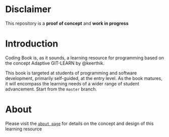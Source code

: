 # Disclaimer
This repository is a **proof of concept** and **work in progress**

# Introduction
Coding Book is, as it sounds, a learning resource for programming based on the concept Adaptive GIT-LEARN by @keerthik. 

This book is targeted at students of programming and software development, primarily self-guided, at the entry level. As the book matures, it will encompass the learning needs of a wider range of student advancement.
Start from the `master` branch.

# About
Please visit the [`about page`](about/README.md) for details on the concept and design of this learning resource

